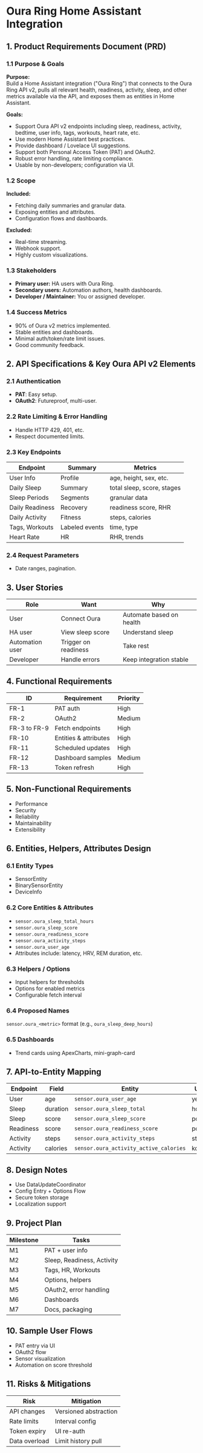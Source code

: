 
# Oura Ring Home Assistant Integration

## 1. Product Requirements Document (PRD)

### 1.1 Purpose & Goals

**Purpose:**  
Build a Home Assistant integration ("Oura Ring") that connects to the Oura Ring API v2, pulls all relevant health, readiness, activity, sleep, and other metrics available via the API, and exposes them as entities in Home Assistant.

**Goals:**

- Support Oura API v2 endpoints including sleep, readiness, activity, bedtime, user info, tags, workouts, heart rate, etc.
- Use modern Home Assistant best practices.
- Provide dashboard / Lovelace UI suggestions.
- Support both Personal Access Token (PAT) and OAuth2.
- Robust error handling, rate limiting compliance.
- Usable by non-developers; configuration via UI.

### 1.2 Scope

**Included:**

- Fetching daily summaries and granular data.
- Exposing entities and attributes.
- Configuration flows and dashboards.

**Excluded:**

- Real-time streaming.
- Webhook support.
- Highly custom visualizations.

### 1.3 Stakeholders

- **Primary user:** HA users with Oura Ring.
- **Secondary users:** Automation authors, health dashboards.
- **Developer / Maintainer:** You or assigned developer.

### 1.4 Success Metrics

- 90% of Oura v2 metrics implemented.
- Stable entities and dashboards.
- Minimal auth/token/rate limit issues.
- Good community feedback.

## 2. API Specifications & Key Oura API v2 Elements

### 2.1 Authentication

- **PAT**: Easy setup.
- **OAuth2**: Futureproof, multi-user.

### 2.2 Rate Limiting & Error Handling

- Handle HTTP 429, 401, etc.
- Respect documented limits.

### 2.3 Key Endpoints

| Endpoint | Summary | Metrics |
|----------|---------|---------|
| User Info | Profile | age, height, sex, etc. |
| Daily Sleep | Summary | total sleep, score, stages |
| Sleep Periods | Segments | granular data |
| Daily Readiness | Recovery | readiness score, RHR |
| Daily Activity | Fitness | steps, calories |
| Tags, Workouts | Labeled events | time, type |
| Heart Rate | HR | RHR, trends |

### 2.4 Request Parameters

- Date ranges, pagination.

## 3. User Stories

| Role | Want | Why |
|------|------|-----|
| User | Connect Oura | Automate based on health |
| HA user | View sleep score | Understand sleep |
| Automation user | Trigger on readiness | Take rest |
| Developer | Handle errors | Keep integration stable |

## 4. Functional Requirements

| ID | Requirement | Priority |
|----|-------------|----------|
| FR-1 | PAT auth | High |
| FR-2 | OAuth2 | Medium |
| FR-3 to FR-9 | Fetch endpoints | High |
| FR-10 | Entities & attributes | High |
| FR-11 | Scheduled updates | High |
| FR-12 | Dashboard samples | Medium |
| FR-13 | Token refresh | High |

## 5. Non-Functional Requirements

- Performance
- Security
- Reliability
- Maintainability
- Extensibility

## 6. Entities, Helpers, Attributes Design

### 6.1 Entity Types

- SensorEntity
- BinarySensorEntity
- DeviceInfo

### 6.2 Core Entities & Attributes

- `sensor.oura_sleep_total_hours`
- `sensor.oura_sleep_score`
- `sensor.oura_readiness_score`
- `sensor.oura_activity_steps`
- `sensor.oura_user_age`
- Attributes include: latency, HRV, REM duration, etc.

### 6.3 Helpers / Options

- Input helpers for thresholds
- Options for enabled metrics
- Configurable fetch interval

### 6.4 Proposed Names

`sensor.oura_<metric>` format (e.g., `oura_sleep_deep_hours`)

### 6.5 Dashboards

- Trend cards using ApexCharts, mini-graph-card

## 7. API-to-Entity Mapping

| Endpoint | Field | Entity | Unit |
|----------|-------|--------|------|
| User | age | `sensor.oura_user_age` | years |
| Sleep | duration | `sensor.oura_sleep_total` | hours |
| Sleep | score | `sensor.oura_sleep_score` | points |
| Readiness | score | `sensor.oura_readiness_score` | points |
| Activity | steps | `sensor.oura_activity_steps` | steps |
| Activity | calories | `sensor.oura_activity_active_calories` | kcal |

## 8. Design Notes

- Use DataUpdateCoordinator
- Config Entry + Options Flow
- Secure token storage
- Localization support

## 9. Project Plan

| Milestone | Tasks |
|-----------|-------|
| M1 | PAT + user info |
| M2 | Sleep, Readiness, Activity |
| M3 | Tags, HR, Workouts |
| M4 | Options, helpers |
| M5 | OAuth2, error handling |
| M6 | Dashboards |
| M7 | Docs, packaging |

## 10. Sample User Flows

- PAT entry via UI
- OAuth2 flow
- Sensor visualization
- Automation on score threshold

## 11. Risks & Mitigations

| Risk | Mitigation |
|------|------------|
| API changes | Versioned abstraction |
| Rate limits | Interval config |
| Token expiry | UI re-auth |
| Data overload | Limit history pull |
